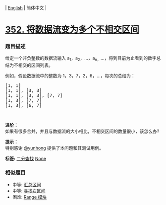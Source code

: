 | [English](README_EN.md) | 简体中文 |

# [352. 将数据流变为多个不相交区间](https://leetcode-cn.com/problems/data-stream-as-disjoint-intervals)
 ### 题目描述
<p>给定一个非负整数的数据流输入 a<sub>1</sub>，a<sub>2</sub>，&hellip;，a<sub>n，</sub>&hellip;，将到目前为止看到的数字总结为不相交的区间列表。</p>

<p>例如，假设数据流中的整数为 1，3，7，2，6，&hellip;，每次的总结为：</p>

<pre>[1, 1]
[1, 1], [3, 3]
[1, 1], [3, 3], [7, 7]
[1, 3], [7, 7]
[1, 3], [6, 7]
</pre>

<p>&nbsp;</p>

<p><strong>进阶：</strong><br>
如果有很多合并，并且与数据流的大小相比，不相交区间的数量很小，该怎么办?</p>

<p><strong>提示：</strong><br>
特别感谢 <a href="https://discuss.leetcode.com/user/yunhong">@yunhong</a> 提供了本问题和其测试用例。</p>

**标签:**  [二分查找](https://leetcode-cn.com/tag/binary-search) [None](https://leetcode-cn.com/tag/ordered-map) 
 ### 相似题目
- 中等:	[汇总区间](https://leetcode-cn.com/problems/summary-ranges) 
- 中等:	[寻找右区间](https://leetcode-cn.com/problems/find-right-interval) 
- 困难:	[Range 模块](https://leetcode-cn.com/problems/range-module) 
